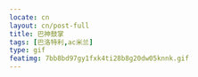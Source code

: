 ```yaml
---
locate: cn
layout: cn/post-full
title: 巴神鼓掌
tags: [巴洛特利,ac米兰]
type: gif
featimg: 7bb8bd97gy1fxk4ti28b8g20dw05knnk.gif
---
```

